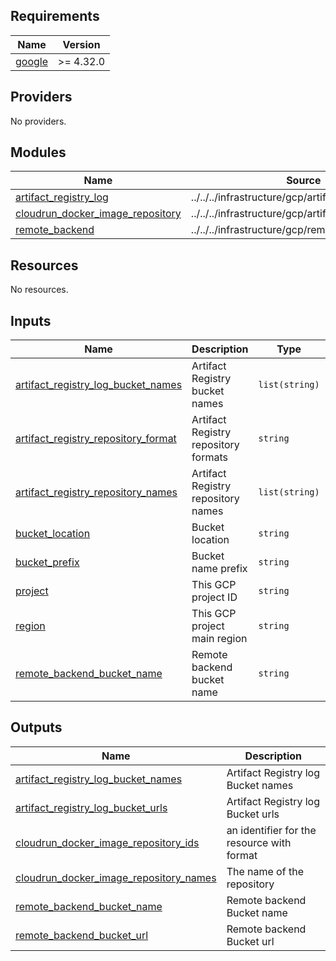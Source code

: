 <!-- BEGIN_TF_DOCS -->
## Requirements

| Name | Version |
|------|---------|
| <a name="requirement_google"></a> [google](#requirement\_google) | >= 4.32.0 |

## Providers

No providers.

## Modules

| Name | Source | Version |
|------|--------|---------|
| <a name="module_artifact_registry_log"></a> [artifact\_registry\_log](#module\_artifact\_registry\_log) | ../../../infrastructure/gcp/artifact_registry_log | n/a |
| <a name="module_cloudrun_docker_image_repository"></a> [cloudrun\_docker\_image\_repository](#module\_cloudrun\_docker\_image\_repository) | ../../../infrastructure/gcp/artifact_registry_repos/ | n/a |
| <a name="module_remote_backend"></a> [remote\_backend](#module\_remote\_backend) | ../../../infrastructure/gcp/remote_backend | n/a |

## Resources

No resources.

## Inputs

| Name | Description | Type | Default | Required |
|------|-------------|------|---------|:--------:|
| <a name="input_artifact_registry_log_bucket_names"></a> [artifact\_registry\_log\_bucket\_names](#input\_artifact\_registry\_log\_bucket\_names) | Artifact Registry bucket names | `list(string)` | n/a | yes |
| <a name="input_artifact_registry_repository_format"></a> [artifact\_registry\_repository\_format](#input\_artifact\_registry\_repository\_format) | Artifact Registry repository formats | `string` | n/a | yes |
| <a name="input_artifact_registry_repository_names"></a> [artifact\_registry\_repository\_names](#input\_artifact\_registry\_repository\_names) | Artifact Registry repository names | `list(string)` | n/a | yes |
| <a name="input_bucket_location"></a> [bucket\_location](#input\_bucket\_location) | Bucket location | `string` | n/a | yes |
| <a name="input_bucket_prefix"></a> [bucket\_prefix](#input\_bucket\_prefix) | Bucket name prefix | `string` | n/a | yes |
| <a name="input_project"></a> [project](#input\_project) | This GCP project ID | `string` | n/a | yes |
| <a name="input_region"></a> [region](#input\_region) | This GCP project main region | `string` | n/a | yes |
| <a name="input_remote_backend_bucket_name"></a> [remote\_backend\_bucket\_name](#input\_remote\_backend\_bucket\_name) | Remote backend bucket name | `string` | n/a | yes |

## Outputs

| Name | Description |
|------|-------------|
| <a name="output_artifact_registry_log_bucket_names"></a> [artifact\_registry\_log\_bucket\_names](#output\_artifact\_registry\_log\_bucket\_names) | Artifact Registry log Bucket names |
| <a name="output_artifact_registry_log_bucket_urls"></a> [artifact\_registry\_log\_bucket\_urls](#output\_artifact\_registry\_log\_bucket\_urls) | Artifact Registry log Bucket urls |
| <a name="output_cloudrun_docker_image_repository_ids"></a> [cloudrun\_docker\_image\_repository\_ids](#output\_cloudrun\_docker\_image\_repository\_ids) | an identifier for the resource with format |
| <a name="output_cloudrun_docker_image_repository_names"></a> [cloudrun\_docker\_image\_repository\_names](#output\_cloudrun\_docker\_image\_repository\_names) | The name of the repository |
| <a name="output_remote_backend_bucket_name"></a> [remote\_backend\_bucket\_name](#output\_remote\_backend\_bucket\_name) | Remote backend Bucket name |
| <a name="output_remote_backend_bucket_url"></a> [remote\_backend\_bucket\_url](#output\_remote\_backend\_bucket\_url) | Remote backend Bucket url |
<!-- END_TF_DOCS -->